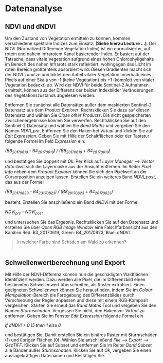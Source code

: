 # Datenanalyse

## NDVI und dNDVI

Um den Zustand von Vegetation ermitteln zu können, kommen verschiedene spektrale Indizes zum Einsatz. __(Siehe hierzu Lecture ...)__. Der NDVI (Normalized Difference Vegetation Index) ist ein normalisierter, auf rotem und nahem infrarotem Kanal basierender Index. Er basiert auf der Tatsache, dass vitale Vegetation aufgrund eines hohen Chlorophyllgehalts im Bereich des nahen Infrarots stark reflektiert, wohingegen das Licht im roten Bereich größtenteils absorbiert wird. Diesen Gradienten macht sich der NDVI zunutze und bildet den Anteil vitaler Vegetation innerhalb eines Pixels auf einer Skala von -1 (keine Vegetation) bis +1 (komplett von vitaler Vegetation bedeckt) ab. Wird der NDVI für beide Sentinel-2 Aufnahmen ermittelt, können aus der Differenz der beiden Indexbilder Veränderungen des Vegetationszustands abgelesen werden.

Entfernen Sie zunächst alle Datensätze außer dem maskierten Sentinel-2 Datensatz aus dem *Product Explorer*. Rechtsklicken Sie dazu auf diesen Datensatz und wählen Sie *Close other Products*. Die nicht gespeicherten Zwischenergebnisse können Sie verwerfen. Rechtsklicken Sie auf den Sentinel-2 Datensatz und wählen Sie *Band Maths* und vergeben Sie den Namen *NDVI_pre*. Entfernen Sie den Haken bei *Virtual* und klicken Sie auf *Edit Expression*. Geben Sie mit Hilfe der Schaltflächen oder der Tastatur folgende Formel im Feld *Expression* ein:

*(B8<sub>20170619</sub> - B4<sub>20170619</sub>) / (B8<sub>20170619</sub> + B4<sub>20170619</sub>)*

und bestätigen Sie doppelt mit *Ok*. Per Klick auf *Layer Manager* --> *Vector data* lässt sich die Layermaske aus der Ansicht entfernen. Im Reiter *Pixel Info* neben dem *Product Explorer* können Sie sich den Pixelwert an der Cursorposition anzeigen lassen. Erstellen Sie ein weiteres Band *NDVI_post*, das aus der Formel 

*(B8<sub>20170823</sub> - B4<sub>20170823</sub>) / (B8<sub>20170823</sub> + B4<sub>20170823</sub>)*

besteht. Erstellen Sie anschließend ein Band *dNDVI* mit der Formel 

*NDVI<sub>pre</sub> - NDVI<sub>post</sub>*

und untersuchen Sie das Ergebnis. Rechtsklicken Sie auf den Datensatz und erstellen Sie über *Open RGB Image Window* eine Falschfarbansicht aus den Kanälen Red: B3_20170619, Green: B4_20170823, Blue: dNDVI. 
> In welcher Farbe sind Schäden am Wald zu erkennen?
<br><br> 
## Schwellenwertberechnung und Export

Mit Hilfe der NDVI-Differenz können nun die geschädigten Waldflächen identifiziert werden. Dazu werden alle Pixel, die im Differenzbild einen bestimmten Schwellenwert überschreiten, als Raster extrahiert. Einen geeigneten Schwellenwert können Sie herausfinden, indem Sie im *Colour Manipulation*-Bereich die Farbgebung des Differenzbildes durch Verschiebung der Regler anpassen und diese mit einem RGB-Komposit vergleichen. Starten Sie erneut das *Band Maths* Tool und vergeben Sie den Namen *Sturmschaden*. Vergessen Sie nicht, den Haken vor *Virtual* zu entfernen. Geben Sie im Fenster *Edit Expression* folgende Formel ein 

*if dNDVI > 0.15 then 1 else 0*

und bestätigen Sie. Damit erstellen Sie ein binäres Raster mit Sturmschäden (1) und übrigen Flächen (0). Wählen Sie anschließend *File* --> *Export* --> *GeoTIFF*. Klicken Sie auf Subset und entfernen Sie im Reiter *Band Subset* alle Bänder außer *Sturmschaden*. Klicken Sie auf *Ok*, vergeben Sie einen aussagekräftigen Dateinamen und Bestätigen Sie. 
